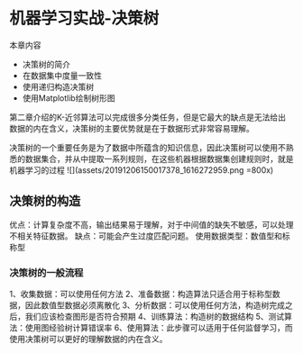 # 机器学习实战-决策树

本章内容
- 决策树的简介
- 在数据集中度量一致性
- 使用递归构造决策树
- 使用Matplotlib绘制树形图


第二章介绍的K-近邻算法可以完成很多分类任务，但是它最大的缺点是无法给出数据的内在含义，决策树的主要优势就是在于数据形式非常容易理解。

决策树的一个重要任务是为了数据中所蕴含的知识信息，因此决策树可以使用不熟悉的数据集合，并从中提取一系列规则，在这些机器根据数据集创建规则时，就是机器学习的过程
![](assets/20191206150017378_1616272959.png =800x)


## 决策树的构造
优点：计算复杂度不高，输出结果易于理解，对于中间值的缺失不敏感，可以处理不相关特征数据。
缺点：可能会产生过度匹配问题。
使用数据类型：数值型和标称型


### 决策树的一般流程
1、收集数据：可以使用任何方法
2、准备数据：构造算法只适合用于标称型数据，因此数值型数据必须离散化
3、分析数据：可以使用任何方法，构造树完成之后，我们应该检查图形是否符合预期
4、训练算法：构造树的数据结构
5、测试算法：使用图经验树计算错误率
6、使用算法：此步骤可以适用于任何监督学习，而使用决策树可以更好的理解数据的内在含义。